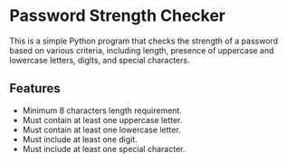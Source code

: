 # Password Strength Checker

This is a simple Python program that checks the strength of a password based on various criteria, including length, presence of uppercase and lowercase letters, digits, and special characters.

## Features

- Minimum 8 characters length requirement.
- Must contain at least one uppercase letter.
- Must contain at least one lowercase letter.
- Must include at least one digit.
- Must include at least one special character.
